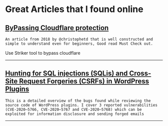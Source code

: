 # Great Articles that I found online

## [ByPassing Cloudflare protection](https://blog.christophetd.fr/bypassing-cloudflare-using-internet-wide-scan-data/)

    An article from 2018 by @christophetd that is well constructed and simple to understand even for beginners, Good read Must Check out.

Use Striker tool to bypass cloudflare

----

## [Hunting for SQL injections (SQLis) and Cross-Site Request Forgeries (CSRFs) in WordPress Plugins](https://medium.com/tenable-techblog/hunting-for-sql-injections-sqlis-and-cross-site-request-forgeries-csrfs-in-wordpress-plugins-632dafc9cd2f)

    This is a detailed overview of the bugs found while reviewing the source code of WordPress plugins. I cover 3 reported vulnerabilities (CVE-2020–5766, CVE-2020–5767 and CVE-2020–5768) which can be exploited for information disclosure and sending forged emails

----


